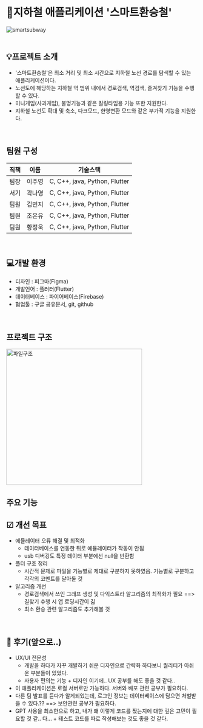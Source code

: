 # 🚆지하철 애플리케이션 '스마트환승철'
![smartsubway](https://github.com/user-attachments/assets/19535fa2-8932-411a-a209-989616b9699c)
<br/><br/>

## 💡프로젝트 소개
- '스마트환승철'은 최소 거리 및 최소 시간으로 지하철 노선 경로를 탐색할 수 있는 애플리케이션이다.
- 노선도에 해당하는 지하철 역 범위 내에서 경로검색, 역검색, 즐겨찾기 기능을 수행할 수 있다.
- 미니게임(사과게임), 불멍기능과 같은 킬링타임용 기능 또한 지원한다.
- 지하철 노선도 확대 및 축소, 다크모드, 한영변환 모드와 같은 부가적 기능을 지원한다.
</br>

## 팀원 구성
|직책|이름|기술스택|
|------|---|---|
|팀장|이주영|C, C++, java, Python, Flutter|
|서기|곽나영|C, C++, java, Python, Flutter|
|팀원|김민지|C, C++, java, Python, Flutter|
|팀원|조온유|C, C++, java, Python, Flutter|
|팀원|황정욱|C, C++, java, Python, Flutter|

</br>

## 💻개발 환경
- 디자인 : 피그마(Figma)
- 개발언어 : 플러터(Flutter)
- 데이터베이스 : 파이어베이스(Firebase)
- 협업툴 : 구글 공유문서, git, github
</br>

## 프로젝트 구조
<img width="358" alt="파일구조" src="https://github.com/user-attachments/assets/54fd6268-fbdb-4f9c-bd53-b0c65c412e44" />
</br>

## 주요 기능
## ☑ 개선 목표
- 에뮬레이터 오류 해결 및 최적화
  - 데이터베이스를 연동한 뒤로 에뮬레이터가 작동이 안됨
  - usb 디버깅도 특정 데이터 부분에선 null을 반환함
- 폴더 구조 정리
  - 시간적 문제로 파일을 기능별로 제대로 구분하지 못하였음. 기능별로 구분하고 각각의 코멘트를 달아둘 것
- 알고리즘 개선
  - 경로검색에서 쓰인 그래프 생성 및 다익스트라 알고리즘의 최적화가 필요 ==> 길찾기 수행 시 앱 로딩시간이 긺
  - 최소 환승 관련 알고리즘도 추가해볼 것
</br>

## 🌱 후기(앞으로..)
- UX/UI 전문성
  - 개발을 하다가 자꾸 개발하기 쉬운 디자인으로 간략화 하다보니 퀄리티가 아쉬운 부분들이 있었다.
  - 사용자 편의는 기능 + 디자인 이기에.. UX 공부를 해도 좋을 것 같다..
- 이 애플리케이션은 로컬 서버로만 가능하다. 서버와 배포 관련 공부가 필요하다.
- 다른 팀 발표를 듣다가 알게되었는데, 로그인 정보는 데이터베이스에 담으면 처벌받을 수 있다.?? ==> 보안관련 공부가 필요하다.
- GPT 사용을 최소한으로 하고, 내가 왜 이렇게 코드를 짰는지에 대한 깊은 고민이 필요할 것 같.. 다... + 테스트 코드를 따로 작성해보는 것도 좋을 것 같다.
